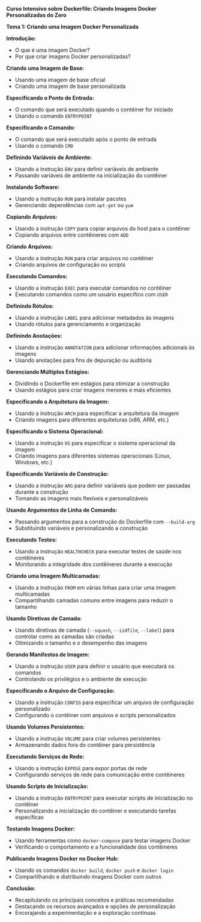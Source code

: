 **Curso Intensivo sobre Dockerfile: Criando Imagens Docker Personalizadas do Zero**

**Tema 1: Criando uma Imagem Docker Personalizada**

**Introdução:**

* O que é uma imagem Docker?
* Por que criar imagens Docker personalizadas?

**Criando uma Imagem de Base:**

* Usando uma imagem de base oficial
* Criando uma imagem de base personalizada

**Especificando o Ponto de Entrada:**

* O comando que será executado quando o contêiner for iniciado
* Usando o comando `ENTRYPOINT`

**Especificando o Comando:**

* O comando que será executado após o ponto de entrada
* Usando o comando `CMD`

**Definindo Variáveis de Ambiente:**

* Usando a instrução `ENV` para definir variáveis de ambiente
* Passando variáveis de ambiente na inicialização do contêiner

**Instalando Software:**

* Usando a instrução `RUN` para instalar pacotes
* Gerenciando dependências com `apt-get` ou `yum`

**Copiando Arquivos:**

* Usando a instrução `COPY` para copiar arquivos do host para o contêiner
* Copiando arquivos entre contêineres com `ADD`

**Criando Arquivos:**

* Usando a instrução `RUN` para criar arquivos no contêiner
* Criando arquivos de configuração ou scripts

**Executando Comandos:**

* Usando a instrução `EXEC` para executar comandos no contêiner
* Executando comandos como um usuário específico com `USER`

**Definindo Rótulos:**

* Usando a instrução `LABEL` para adicionar metadados às imagens
* Usando rótulos para gerenciamento e organização

**Definindo Anotações:**

* Usando a instrução `ANNOTATION` para adicionar informações adicionais às imagens
* Usando anotações para fins de depuração ou auditoria

**Gerenciando Múltiplos Estágios:**

* Dividindo o Dockerfile em estágios para otimizar a construção
* Usando estágios para criar imagens menores e mais eficientes

**Especificando a Arquitetura da Imagem:**

* Usando a instrução `ARCH` para especificar a arquitetura da imagem
* Criando imagens para diferentes arquiteturas (x86, ARM, etc.)

**Especificando o Sistema Operacional:**

* Usando a instrução `OS` para especificar o sistema operacional da imagem
* Criando imagens para diferentes sistemas operacionais (Linux, Windows, etc.)

**Especificando Variáveis de Construção:**

* Usando a instrução `ARG` para definir variáveis que podem ser passadas durante a construção
* Tornando as imagens mais flexíveis e personalizáveis

**Usando Argumentos de Linha de Comando:**

* Passando argumentos para a construção do Dockerfile com `--build-arg`
* Substituindo variáveis e personalizando a construção

**Executando Testes:**

* Usando a instrução `HEALTHCHECK` para executar testes de saúde nos contêineres
* Monitorando a integridade dos contêineres durante a execução

**Criando uma Imagem Multicamadas:**

* Usando a instrução `FROM` em várias linhas para criar uma imagem multicamadas
* Compartilhando camadas comuns entre imagens para reduzir o tamanho

**Usando Diretivas de Camada:**

* Usando diretivas de camada (`--squash`, `--iidfile`, `--label`) para controlar como as camadas são criadas
* Otimizando o tamanho e o desempenho das imagens

**Gerando Manifestos de Imagem:**

* Usando a instrução `USER` para definir o usuário que executará os comandos
* Controlando os privilégios e o ambiente de execução

**Especificando o Arquivo de Configuração:**

* Usando a instrução `CONFIG` para especificar um arquivo de configuração personalizado
* Configurando o contêiner com arquivos e scripts personalizados

**Usando Volumes Persistentes:**

* Usando a instrução `VOLUME` para criar volumes persistentes
* Armazenando dados fora do contêiner para persistência

**Executando Serviços de Rede:**

* Usando a instrução `EXPOSE` para expor portas de rede
* Configurando serviços de rede para comunicação entre contêineres

**Usando Scripts de Inicialização:**

* Usando a instrução `ENTRYPOINT` para executar scripts de inicialização no contêiner
* Personalizando a inicialização do contêiner e executando tarefas específicas

**Testando Imagens Docker:**

* Usando ferramentas como `docker-compose` para testar imagens Docker
* Verificando o comportamento e a funcionalidade dos contêineres

**Publicando Imagens Docker no Docker Hub:**

* Usando os comandos `docker build`, `docker push` e `docker login`
* Compartilhando e distribuindo imagens Docker com outros

**Conclusão:**

* Recapitulando os principais conceitos e práticas recomendadas
* Destacando os recursos avançados e opções de personalização
* Encorajando a experimentação e a exploração contínuas